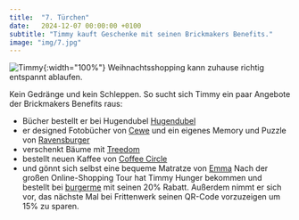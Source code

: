 ```yaml
---
title:  "7. Türchen"
date:   2024-12-07 00:00:00 +0100
subtitle: "Timmy kauft Geschenke mit seinen Brickmakers Benefits."
image: "img/7.jpg"
---
```


![Timmy](../img/7.jpg){:width="100%"}
Weihnachtsshopping kann zuhause richtig entspannt ablaufen.

Kein Gedränge und kein Schleppen.
So sucht sich Timmy ein paar Angebote der Brickmakers Benefits raus:
* Bücher bestellt er bei Hugendubel [Hugendubel](www.hugendubel.de)
* er designed Fotobücher von [Cewe](www.cewe.de) und ein eigenes Memory und Puzzle von [Ravensburger](www.myravensburger.com)
* verschenkt Bäume mit [Treedom](www.treedom.net/de)
* bestellt neuen Kaffee von [Coffee Circle](www.coffeecircle.com)
* und gönnt sich selbst eine bequeme Matratze von [Emma](www.emma-matratze.de)
Nach der großen Online-Shopping Tour hat Timmy Hunger bekommen und bestellt bei [burgerme](www.burgerme.de) mit seinen 20% Rabatt.
Außerdem nimmt er sich vor, das nächste Mal bei Frittenwerk seinen QR-Code vorzuzeigen um 15% zu sparen.